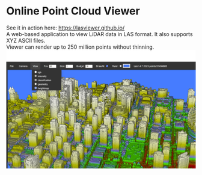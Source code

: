 # Online Point Cloud Viewer  
 See it in action  here: https://lasviewer.github.io/  
 A web-based application to view LiDAR data in LAS format. It also supports XYZ ASCII files.   
 Viewer can render up to 250 million points without thinning.  
 ![alt text](image/sceen-full.jpg)
